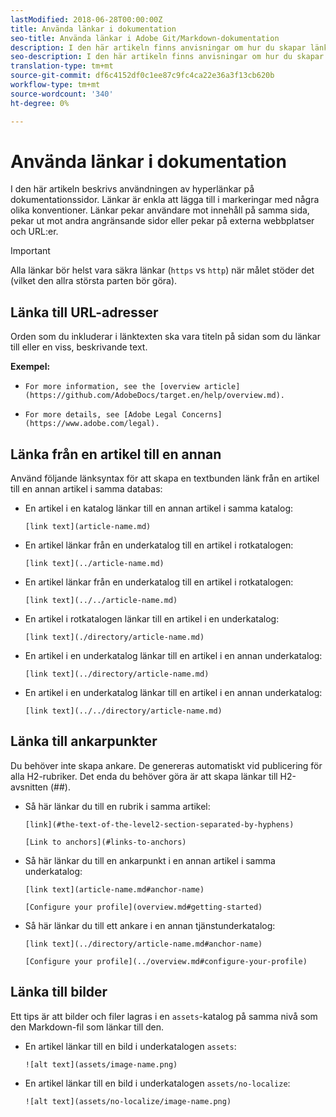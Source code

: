 ```yaml
---
lastModified: 2018-06-28T00:00:00Z
title: Använda länkar i dokumentation
seo-title: Använda länkar i Adobe Git/Markdown-dokumentation
description: I den här artikeln finns anvisningar om hur du skapar länkar till innehåll och bilder.
seo-description: I den här artikeln finns anvisningar om hur du skapar länkar till innehåll och bilder för Adobe-dokumentation.
translation-type: tm+mt
source-git-commit: df6c4152df0c1ee87c9fc4ca22e36a3f13cb620b
workflow-type: tm+mt
source-wordcount: '340'
ht-degree: 0%

---
```



# Använda länkar i dokumentation

I den här artikeln beskrivs användningen av hyperlänkar på dokumentationssidor. Länkar är enkla att lägga till i markeringar med några olika konventioner. Länkar pekar användare mot innehåll på samma sida, pekar ut mot andra angränsande sidor eller pekar på externa webbplatser och URL:er.

>[!IMPORTANT]
>Alla länkar bör helst vara säkra länkar (`https` vs `http`) när målet stöder det (vilket den allra största parten bör göra).

## Länka till URL-adresser

Orden som du inkluderar i länktexten ska vara titeln på sidan som du länkar till eller en viss, beskrivande text.

**Exempel:**

- `For more information, see the [overview article](https://github.com/AdobeDocs/target.en/help/overview.md).`

- `For more details, see [Adobe Legal Concerns](https://www.adobe.com/legal).`

## Länka från en artikel till en annan

Använd följande länksyntax för att skapa en textbunden länk från en artikel till en annan artikel i samma databas:

- En artikel i en katalog länkar till en annan artikel i samma katalog:

   `[link text](article-name.md)`

- En artikel länkar från en underkatalog till en artikel i rotkatalogen:

   `[link text](../article-name.md)`

- En artikel länkar från en underkatalog till en artikel i rotkatalogen:

   `[link text](../../article-name.md)`

- En artikel i rotkatalogen länkar till en artikel i en underkatalog:

   `[link text](./directory/article-name.md)`

- En artikel i en underkatalog länkar till en artikel i en annan underkatalog:

   `[link text](../directory/article-name.md)`

- En artikel i en underkatalog länkar till en artikel i en annan underkatalog:

   `[link text](../../directory/article-name.md)`

## Länka till ankarpunkter

Du behöver inte skapa ankare. De genereras automatiskt vid publicering för alla H2-rubriker. Det enda du behöver göra är att skapa länkar till H2-avsnitten (##).

- Så här länkar du till en rubrik i samma artikel:

   `[link](#the-text-of-the-level2-section-separated-by-hyphens)`

   `[Link to anchors](#links-to-anchors)`

- Så här länkar du till en ankarpunkt i en annan artikel i samma underkatalog:

   `[link text](article-name.md#anchor-name)`

   `[Configure your profile](overview.md#getting-started)`

- Så här länkar du till ett ankare i en annan tjänstunderkatalog:

   `[link text](../directory/article-name.md#anchor-name)`

   `[Configure your profile](../overview.md#configure-your-profile)`

## Länka till bilder

Ett tips är att bilder och filer lagras i en `assets`-katalog på samma nivå som den Markdown-fil som länkar till den.

- En artikel länkar till en bild i underkatalogen `assets`:

   `![alt text](assets/image-name.png)`

- En artikel länkar till en bild i underkatalogen `assets/no-localize`:

   `![alt text](assets/no-localize/image-name.png)`
